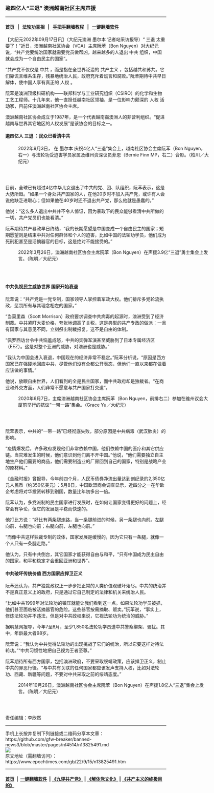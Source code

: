 ### 逾四亿人“三退” 澳洲越南社区主席声援
------------------------

#### [首页](https://github.com/gfw-breaker/banned-news3/blob/master/README.md) &nbsp;&nbsp;|&nbsp;&nbsp; [法轮功真相](https://github.com/begood0513/basic/blob/master/README.md)  &nbsp;&nbsp;|&nbsp;&nbsp; [手把手翻墙教程](https://github.com/gfw-breaker/guides/wiki)  &nbsp;&nbsp;|&nbsp;&nbsp; [一键翻墙软件](https://github.com/gfw-breaker/nogfw/blob/master/README.md)  



<div><p>
 【大纪元2022年09月17日讯】（大纪元澳洲
 <ok href="https://www.epochtimes.com/gb/tag/%E5%A2%A8%E5%B0%94%E6%9C%AC.html">
  墨尔本
 </ok>
 记者站采访报导）“
 <ok href="https://www.epochtimes.com/gb/tag/%E4%B8%89%E9%80%80.html">
  三退
 </ok>
 太重要了！”近日，澳洲越南社区协会（VCA）主席阮苯（Bon Nguyen）对大纪元说，“共产党要统治国家就需要党员做帮凶，越来越多的人退出
 <ok href="https://www.epochtimes.com/gb/tag/%E4%B8%AD%E5%85%B1.html">
  中共
 </ok>
 组织，中国就会成为一个自由民主的国家”。
</p>
<p>
 “共产党不仅仅是
 <ok href="https://www.epochtimes.com/gb/tag/%E4%B8%AD%E5%85%B1.html">
  中共
 </ok>
 ，而是指在全世界泛滥的
 <ok href="https://www.epochtimes.com/gb/tag/%E5%85%B1%E4%BA%A7%E4%B8%BB%E4%B9%89.html">
  共产主义
 </ok>
 ，包括越共和苏共。它们靠谎言维系生存，残暴地统治人民，政府充斥着谎言和腐败。”阮苯期待中共早日解体，使中国人享有真正的
 <ok href="https://www.epochtimes.com/gb/tag/%E4%BA%BA%E6%9D%83.html">
  人权
 </ok>
 。
</p>
<p>
 阮苯是澳洲顶级科研机构——联邦科学与工业研究组织（CSIRO）的化学和生物工艺工程师。十几年来，他一直担任越南社区领袖，是一位影响力颇深的
 <ok href="https://www.epochtimes.com/gb/tag/%E4%BA%BA%E6%9D%83.html">
  人权
 </ok>
 活动家，目前任澳洲越南社区协会主席。
</p>
<p>
 澳洲越南社区协会成立于1987年，是一个代表越南裔澳洲人的非营利组织。“促进越南与世界其它地区的人权发展”是该协会的目标之一。
</p>
<h4>
 逾四亿人
 <ok href="https://www.epochtimes.com/gb/tag/%E4%B8%89%E9%80%80.html">
  三退
 </ok>
 ：民众已看清中共
</h4>
<figure aria-describedby="caption-attachment-13825503" class="wp-caption aligncenter" id="attachment_13825503" style="width: 600px">
 <ok href="https://i.epochtimes.com/assets/uploads/2022/09/id13825503-Bon.jpg" target="_blank">
  <img alt="" class="size-large wp-image-13825503" src="https://i.epochtimes.com/assets/uploads/2022/09/id13825503-Bon-600x398.jpg"/>
 </ok>
 <br/><figcaption class="wp-caption-text" id="caption-attachment-13825503">
  2022年9月3日， 在
  <ok href="https://www.epochtimes.com/gb/tag/%E5%A2%A8%E5%B0%94%E6%9C%AC.html">
   墨尔本
  </ok>
  庆祝4亿人“三退”集会上，越南社区协会主席阮苯（Bon Nguyen，右一）与法轮功受迫害学员家属及维州资深议员菲恩（Bernie Finn MP，右二）合影。（柏川／大纪元）
 </figcaption><br/>
</figure><br/>
<p>
 目前，全球已有超过4亿中华儿女退出了中共的党、团、队组织，阮苯表示，这是大势所趋。“如果一个身处共产国家的人，在他20岁时不加入共产党，或许有人会说他缺乏进取心；但如果他在40岁时还不退出共产党，那么他就是愚蠢的。”
</p>
<p>
 他说：“这么多人退出中共并不令人惊讶，因为暴政下的民众能够看清中共所做的一切，共产党员们也能看清。”
</p>
<p>
 阮苯期待共产暴政早日终结，“我的长期愿望是中国变成一个自由民主的国家；短期愿望则是结束中共对任何群体和个人的迫害，比如中国的法轮功学员，他们成为死刑犯甚至是活摘器官的目标，这是绝对不能接受的。”
</p>
<figure aria-describedby="caption-attachment-13825504" class="wp-caption aligncenter" id="attachment_13825504" style="width: 600px">
 <ok href="https://i.epochtimes.com/assets/uploads/2022/09/id13825504-Bon-2.jpg" target="_blank">
  <img alt="" class="size-large wp-image-13825504" src="https://i.epochtimes.com/assets/uploads/2022/09/id13825504-Bon-2-600x400.jpg"/>
 </ok>
 <br/><figcaption class="wp-caption-text" id="caption-attachment-13825504">
  2022年3月26日，澳洲越南社区协会主席阮苯（Bon Nguyen）在声援3.9亿“三退”勇士集会上发言。（陈明／大纪元）
 </figcaption><br/>
</figure><br/>
<h4>
 中共仇视民主威胁世界 国家开始衰退
</h4>
<p>
 阮苯说：“共产党是一党专制，国家领导人掌控着军政大权。他们排斥多党轮流执政，惩罚所有与其理念相左的国家。”
</p>
<p>
 “当莫里森（Scott Morrison）政府要求调查中共病毒的起源时，澳洲受到了经济制裁。中共紧盯大麦价格，夸张地调高了关税，这是典型的共产专政的做派：一旦有国家与其意见不同，立刻祭出制裁报复。这不是自由的体制。
</p>
<p>
 “佩罗西访台令中共恼羞成怒，中共的实弹军演甚至威胁到了日本专属经济区（EEZ）。这是对整个亚洲的威胁，对澳洲也是威胁。”
</p>
<p>
 “我认为中国会进入衰退，中国现在的经济非常不稳定。”阮苯分析说，“原因是西方国家已在强硬地回应中共，尽管他们没有全都公开表态，但他们一直以来都在做着应该做的事情。”
</p>
<p>
 他说，放眼自由世界，人们看到的全是民主国家，而中共政府却是独裁者。“在商业和外交方面，人们非常不愿意与共产国家打交道”。
</p>
<figure aria-describedby="caption-attachment-12168154" class="wp-caption aligncenter" id="attachment_12168154" style="width: 600px">
 <ok href="https://i.epochtimes.com/assets/uploads/2020/06/0Y1A6818.jpg" target="_blank">
  <img alt="" class="size-large wp-image-12168154" src="https://i.epochtimes.com/assets/uploads/2020/06/0Y1A6818-600x400.jpg"/>
 </ok>
 <br/><figcaption class="wp-caption-text" id="caption-attachment-12168154">
  2020年6月7日，主席澳洲越南社区协会主席阮苯（Bon Nguyen，前排右二）参加在维州议会大厦前举行的抗议“一带一路”集会。（Grace Yu／大纪元）
 </figcaption><br/>
</figure><br/>
<p>
 阮苯表示，中共的“一带一路”已经彻底失败，部分原因是中共病毒（武汉肺炎）的影响。
</p>
<p>
 “疫情爆发后，许多政府发现他们非常依赖中国，他们依赖中国的医疗和其它供应链。当灾难发生的时候，他们意识到他们离不开中国。”他说，“他们需要独立自主地生产他们需要的商品，他们需要制造业的厂房回到自己的国家，特别是战略产业的原材料。”
</p>
<p>
 《金融时报》曾报导，今年前四个月，人民币债券净流出量达到创纪录的2,350亿元人民币（约350亿美元）；5月8日，中国欧盟商会调查显示，近四分之一在华欧企考虑将对华投资转移到别国，数量比年初多出一倍。
</p>
<p>
 阮苯认为，多党派制的民主国家进行发展时，在如何让国家变得更好的问题上，经常会有争论，但它的发展是平稳而快速的。
</p>
<p>
 他打比方说：“好比有两条腿走路，当一条腿前进的时候，另一条腿也向前。左腿向前，右腿也向前；右腿向前，左腿也向前。”
</p>
<p>
 “而像中共这样独裁专制的政体，国家发展是缓慢的，因为它只有一条腿，就像一个人只有一条腿走路。”
</p>
<p>
 他认为，只有中共倒台，其它国家才能获得自由与和平，“只有中国成为民主自由的国家，和平和稳定才会重回亚洲和世界”。
</p>
<h4>
 中共破坏传统价值 西方国家应捍卫正义
</h4>
<p>
 阮苯还认为，共产独裁政权正一步步把正常的人类价值观破坏殆尽。中共的统治并不是真正意义上的政府，只是通过它自己制定的法律和机关来统治人民。
</p>
<p>
 “比如中共1999年对法轮功的镇压就能让我们看到这一点。如果法轮功学员被抓，他们甚至面临被活摘器官的危险。这些器官按需摘取、贩卖。”阮苯说，“事实上，修炼法轮功并不违法，但是对中共政权来说，它视法轮功为统治的威胁。”
</p>
<p>
 据明慧网报导，今年7至8月，至少1,850名法轮功学员遭中共警察绑架、骚扰。其中，年龄最大者98岁。
</p>
<p>
 阮苯说：“我认为中共觉得法轮功的出现挑战了它们的统治，所以它要这样对待法轮功。”“中共习惯性地把自己视为王者至尊。”
</p>
<p>
 阮苯期待所有西方国家，包括澳洲政府，不要采取绥靖政策，应该捍卫正义，制止中共的罪恶行径。“与中共有关联的任何国家都应该发声支持人权，比如对法轮功、西藏、新疆等问题，不要对中共采取之前的绥靖态度。”
</p>
<figure aria-describedby="caption-attachment-5794667" class="wp-caption aligncenter" id="attachment_5794667" style="width: 600px">
 <ok href="https://i.epochtimes.com/assets/uploads/2014/10/141026024837868.jpg" target="_blank">
  <img alt="" class="size-large wp-image-5794667" src="https://i.epochtimes.com/assets/uploads/2014/10/141026024837868-600x400.jpg"/>
 </ok>
 <br/><figcaption class="wp-caption-text" id="caption-attachment-5794667">
  2014年10月26日，澳洲越南社区协会主席阮苯（Bon Nguyen）在声援1.8亿人“三退”集会上发言。（陈明／大纪元）
 </figcaption><br/>
</figure><br/>
<p>
 责任编辑：李欣然
</p>
</div>
<hr/>
手机上长按并复制下列链接或二维码分享本文章：<br/>
https://github.com/gfw-breaker/banned-news3/blob/master/pages/nf4514/n13825491.md <br/>
<a href='https://github.com/gfw-breaker/banned-news3/blob/master/pages/nf4514/n13825491.md'><img src='https://github.com/gfw-breaker/banned-news3/blob/master/pages/nf4514/n13825491.md.png'/></a> <br/>
原文地址（需翻墙访问）：https://www.epochtimes.com/gb/22/9/15/n13825491.htm


------------------------
#### [首页](https://github.com/gfw-breaker/banned-news3/blob/master/README.md) &nbsp;|&nbsp; [一键翻墙软件](https://github.com/gfw-breaker/nogfw/blob/master/README.md) &nbsp;| [《九评共产党》](https://github.com/gfw-breaker/9ping.md/blob/master/README.md#九评之一评共产党是什么) | [《解体党文化》](https://github.com/gfw-breaker/jtdwh.md/blob/master/README.md) | [《共产主义的终极目的》](https://github.com/gfw-breaker/gczydzjmd.md/blob/master/README.md)


<img src='http://gfw-breaker.win/banned-news3/pages/nf4514/n13825491.md' width='0px' height='0px'/>